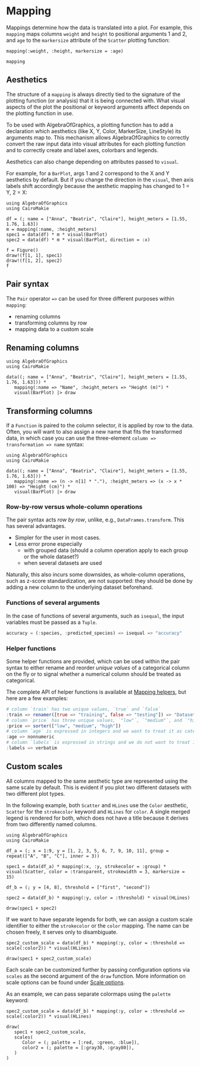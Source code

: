 # Mapping

Mappings determine how the data is translated into a plot.
For example, this `mapping` maps columns `weight` and `height` to positional arguments 1 and 2, and `age` to the `markersize` attribute of the `Scatter` plotting function:

```
mapping(:weight, :height, markersize = :age)
```

```@docs
mapping
```

## Aesthetics

The structure of a `mapping` is always directly tied to the signature of the plotting function (or analysis) that it is being connected with.
What visual aspects of the plot the positional or keyword arguments affect depends on the plotting function in use.

To be used with AlgebraOfGraphics, a plotting function has to add a declaration which aesthetics (like X, Y, Color, MarkerSize, LineStyle) its arguments map to.
This mechanism allows AlgebraOfGraphics to correctly convert the raw input data into visual attributes for each plotting function and to correctly create and label axes, colorbars and legends.

Aesthetics can also change depending on attributes passed to `visual`.

For example, for a `BarPlot`, args 1 and 2 correspond to the X and Y aesthetics by default.
But if you change the direction in the `visual`, then axis labels shift accordingly because the aesthetic mapping has changed to 1 = Y, 2 = X:

```@example
using AlgebraOfGraphics
using CairoMakie

df = (; name = ["Anna", "Beatrix", "Claire"], height_meters = [1.55, 1.76, 1.63])
m = mapping(:name, :height_meters)
spec1 = data(df) * m * visual(BarPlot)
spec2 = data(df) * m * visual(BarPlot, direction = :x)

f = Figure()
draw!(f[1, 1], spec1)
draw!(f[1, 2], spec2)
f
```

## Pair syntax

The `Pair` operator `=>` can be used for three different purposes within `mapping`:

- renaming columns
- transforming columns by row
- mapping data to a custom scale

## Renaming columns

```@example
using AlgebraOfGraphics
using CairoMakie

data((; name = ["Anna", "Beatrix", "Claire"], height_meters = [1.55, 1.76, 1.63])) *
   mapping(:name => "Name", :height_meters => "Height (m)") *
   visual(BarPlot) |> draw 
```

## Transforming columns

If a `Function` is paired to the column selector, it is applied by row to the data.
Often, you will want to also assign a new name that fits the transformed data, in which case you
can use the three-element `column => transformation => name` syntax:

```@example
using AlgebraOfGraphics
using CairoMakie

data((; name = ["Anna", "Beatrix", "Claire"], height_meters = [1.55, 1.76, 1.63])) *
   mapping(:name => (n -> n[1] * "."), :height_meters => (x -> x * 100) => "Height (cm)") *
   visual(BarPlot) |> draw
```

### Row-by-row versus whole-column operations

The pair syntax acts *row by row*, unlike, e.g., `DataFrames.transform`.
This has several advantages.

- Simpler for the user in most cases.
- Less error prone especially
   - with grouped data (should a column operation apply to each group or the whole dataset?)
   - when several datasets are used

Naturally, this also incurs some downsides, as whole-column operations, such as
z-score standardization, are not supported:
they should be done by adding a new column to the underlying dataset beforehand.

### Functions of several arguments

In the case of functions of several arguments, such as `isequal`, the input
variables must be passed as a `Tuple`.

```julia
accuracy = (:species, :predicted_species) => isequal => "accuracy"
```

### Helper functions

Some helper functions are provided, which can be used within the pair syntax to
either rename and reorder *unique values* of a categorical column on the fly or to
signal whether a numerical column should be treated as categorical.

The complete API of helper functions is available at [Mapping helpers](@ref), but here are a few examples:

```julia
# column `train` has two unique values, `true` and `false`
:train => renamer([true => "training", false => "testing"]) => "Dataset"
# column `price` has three unique values, `"low"`, `"medium"`, and `"high"`
:price => sorter(["low", "medium", "high"])
# column `age` is expressed in integers and we want to treat it as categorical
:age => nonnumeric
# column `labels` is expressed in strings and we do not want to treat it as categorical
:labels => verbatim
```

## Custom scales

All columns mapped to the same aesthetic type are represented using the same scale by default.
This is evident if you plot two different datasets with two different plot types.

In the following example, both `Scatter` and `HLines` use the `Color` aesthetic, `Scatter` for the `strokecolor` keyword and `HLines` for `color`.
A single merged legend is rendered for both, which does not have a title because it derives from two differently named columns.

```@example scales
using AlgebraOfGraphics
using CairoMakie

df_a = (; x = 1:9, y = [1, 2, 3, 5, 6, 7, 9, 10, 11], group = repeat(["A", "B", "C"], inner = 3))

spec1 = data(df_a) * mapping(:x, :y, strokecolor = :group) * visual(Scatter, color = :transparent, strokewidth = 3, markersize = 15)

df_b = (; y = [4, 8], threshold = ["first", "second"])

spec2 = data(df_b) * mapping(:y, color = :threshold) * visual(HLines)

draw(spec1 + spec2)
```

If we want to have separate legends for both, we can assign a custom scale identifier to either the `strokecolor` or the `color` mapping.
The name can be chosen freely, it serves only to disambiguate.

```@example scales
spec2_custom_scale = data(df_b) * mapping(:y, color = :threshold => scale(:color2)) * visual(HLines)

draw(spec1 + spec2_custom_scale)
```

Each scale can be customized further by passing configuration options via `scales` as the second argument of the `draw` function.
More information on scale options can be found under [Scale options](@ref).

As an example, we can pass separate colormaps using the `palette` keyword:

```@example scales
spec2_custom_scale = data(df_b) * mapping(:y, color = :threshold => scale(:color2)) * visual(HLines)

draw(
   spec1 + spec2_custom_scale,
   scales(
      Color = (; palette = [:red, :green, :blue]),
      color2 = (; palette = [:gray30, :gray80]),
   )
)
```
